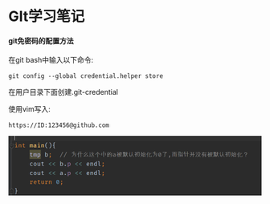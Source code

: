 # GIt学习笔记

#### git免密码的配置方法

在git bash中输入以下命令:

```
git config --global credential.helper store
```

在用户目录下面创建.git-credential

使用vim写入:

```
https://ID:123456@github.com
```



![image-20210511215023014](git%E5%AD%A6%E4%B9%A0%E7%AC%94%E8%AE%B0.assets/image-20210511215023014.png)